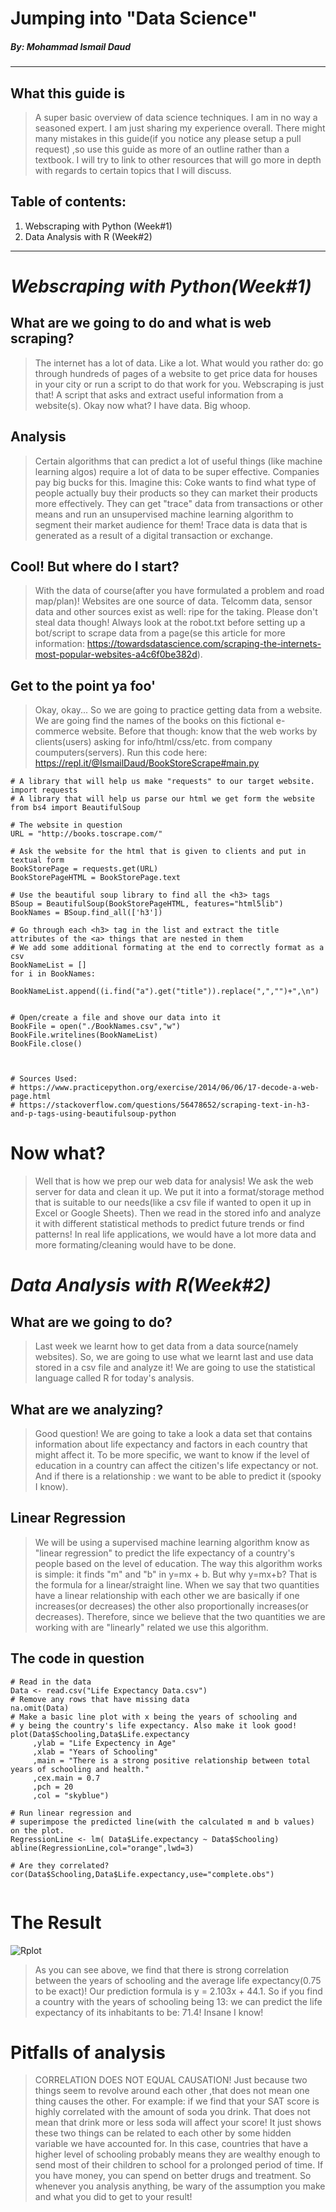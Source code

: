 # Jumping into **"Data Science"**
##### By: Mohammad Ismail Daud 
***

## What this guide is
> A super basic overview of data science techniques. I am in no way a seasoned expert. I am just sharing my experience overall. There might many mistakes in this guide(if you notice any please setup a pull request) ,so use this guide as more of an outline rather than a textbook. I will try to link to other resources that will go more in depth with regards to certain topics that I will discuss.

## Table of contents:
1. Webscraping with Python (Week#1)
2. Data Analysis with R (Week#2)
***
# ***Webscraping with Python(Week#1)***

## What are we going to do and what is web scraping?
> The internet has a lot of data. Like a lot. What would you rather do: go through hundreds of pages of a website to get price data for houses in your city or run a script to do that work for you. Webscraping is just that! A script that asks and extract useful information from a website(s). Okay now what? I have data. Big whoop. 

## Analysis
> Certain algorithms that can predict a lot of useful things (like machine learning algos) require a lot of data to be super effective. Companies pay big bucks for this. Imagine this: Coke wants to find what type of people actually buy their products so they can market their products more effectively. They can get "trace" data from transactions or other means and run an unsupervised machine learning algorithm to segment their market audience for them! 
Trace data is data that is generated as a result of a digital transaction or exchange.


## Cool! But where do I start?
> With the data of course(after you have formulated a problem and road map/plan)! Websites are one source of data. Telcomm data, sensor data and other sources exist as well: ripe for the taking. Please don't steal data though! Always look at the robot.txt before setting up a bot/script to scrape data from a page(se this article for more information: https://towardsdatascience.com/scraping-the-internets-most-popular-websites-a4c6f0be382d).  

## Get to the point ya foo'
> Okay, okay...  So we are going to practice getting data from a website. We are going find the names of the books on this fictional e-commerce website. Before that though: know that the web works by clients(users) asking for info/html/css/etc. from company coumputers(servers).
Run this code here: https://repl.it/@IsmailDaud/BookStoreScrape#main.py
```
# A library that will help us make "requests" to our target website.
import requests
# A library that will help us parse our html we get form the website
from bs4 import BeautifulSoup

# The website in question
URL = "http://books.toscrape.com/"

# Ask the website for the html that is given to clients and put in textual form
BookStorePage = requests.get(URL)
BookStorePageHTML = BookStorePage.text

# Use the beautiful soup library to find all the <h3> tags 
BSoup = BeautifulSoup(BookStorePageHTML, features="html5lib")
BookNames = BSoup.find_all(['h3'])

# Go through each <h3> tag in the list and extract the title attributes of the <a> things that are nested in them
# We add some additional formating at the end to correctly format as a csv
BookNameList = []
for i in BookNames:
  BookNameList.append((i.find("a").get("title")).replace(",","")+",\n")


# Open/create a file and shove our data into it
BookFile = open("./BookNames.csv","w")
BookFile.writelines(BookNameList)
BookFile.close()



# Sources Used:
# https://www.practicepython.org/exercise/2014/06/06/17-decode-a-web-page.html
# https://stackoverflow.com/questions/56478652/scraping-text-in-h3-and-p-tags-using-beautifulsoup-python
```
# Now what?
> Well that is how we prep our web data for analysis! We ask the web server for data and clean it up. We put it into a format/storage method that is suitable to our needs(like a csv file if wanted to open it up in Excel or Google Sheets). Then we read in the stored info and analyze it with different statistical methods to predict future trends or find patterns! In real life applications, we would have a lot more data and more formating/cleaning would have to be done.

# ***Data Analysis with R(Week#2)***

## What are we going to do?
> Last week we learnt how to get data from a data source(namely websites). So, we are going to use what we learnt last and use data stored in a csv file and analyze it! We are going to use the statistical language called R for today's analysis.

## What are we analyzing?
> Good question! We are going to take a look a data set that contains information about life expectancy and factors in each country that might affect it. To be more specific, we want to know if the level of education in a country can affect the citizen's life expectancy or not. And if there is a relationship : we want to be able to predict it (spooky I know).

##  Linear Regression
> We will be using a supervised machine learning algorithm know as "linear regression" to predict the life expectancy of a country's people based on the level of education. The way this algorithm works is simple: it finds "m" and "b" in y=mx + b. But why y=mx+b? That is the formula for a linear/straight line. When we say that two quantities have a linear relationship with each other we are  basically if one increases(or decreases) the other also proportionally increases(or decreases). Therefore, since we believe that the two quantities we are working with are "linearly" related we use this algorithm. 

## The code in question

```
# Read in the data
Data <- read.csv("Life Expectancy Data.csv")
# Remove any rows that have missing data
na.omit(Data)
# Make a basic line plot with x being the years of schooling and 
# y being the country's life expectancy. Also make it look good!
plot(Data$Schooling,Data$Life.expectancy
     ,ylab = "Life Expectency in Age"
     ,xlab = "Years of Schooling"
     ,main = "There is a strong positive relationship between total years of schooling and health."
     ,cex.main = 0.7
     ,pch = 20
     ,col = "skyblue")

# Run linear regression and
# superimpose the predicted line(with the calculated m and b values) on the plot.
RegressionLine <- lm( Data$Life.expectancy ~ Data$Schooling)
abline(RegressionLine,col="orange",lwd=3)

# Are they correlated?
cor(Data$Schooling,Data$Life.expectancy,use="complete.obs")


```

# The Result
![Rplot](https://i.ibb.co/Sn0kbHP/Rplot.png)

> As you can see above, we find that there is strong correlation between the years of schooling and the average life expectancy(0.75 to be exact)!  Our prediction formula is y = 2.103x + 44.1. So if you find a country with the years of schooling being 13: we can predict the life expectancy of its inhabitants to be: 71.4! Insane I know!

# Pitfalls of analysis
>  CORRELATION DOES NOT EQUAL CAUSATION! Just because two things seem to revolve around each other ,that does not mean one thing causes the other. For example: if we find that your SAT score is highly correlated with the amount of soda you drink. That does not mean that drink more or less soda will affect your score! It just shows these two things can be related to each other by some hidden variable we have accounted for. In this case, countries that have a higher level of schooling probably means they are wealthy enough to send most of their children to school for a prolonged period of time. If you have money, you can spend on better drugs and treatment. So whenever you analysis anything, be wary of the assumption you make and what you did to get to your result!
